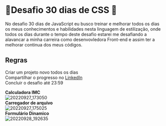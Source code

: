 # :rocket:Desafio 30 dias de CSS :rocket:

No desafio 30 dias de JavaScript eu busco treinar e melhorar todos os dias os meus conhecimentos e habilidades nesta linguagem de estilização, onde todos os dias durante o tempo deste desafio estarei me desafiando a alavancar a minha carreira como desenvovledora Front-end e assim ter a melhorar continua dos meus códigos.

## Regras
Criar um projeto novo todos os dias <br>
Compartilhar o progresso no [LinkedIn](https://www.linkedin.com/in/camilamaraschin/) <br>
Concluir o desafio até 23:59 <br>

<b>Calculadora IMC</b><br>
![20220927_173050](https://user-images.githubusercontent.com/105385268/192630338-a428c883-acf4-4b1b-b4b7-9a350af6fa49.gif) <br>
<b>Carregador de arquivo</b><br>
![20220927_175025](https://user-images.githubusercontent.com/105385268/192632856-2708cea1-ef2f-4e57-8e5a-3e96e9549542.gif)<br>
<b>Formulário Dinamico</b><br>
![20220928_192635](https://user-images.githubusercontent.com/105385268/192900025-39e8b6e3-1899-4629-a8c0-bf73d3065672.gif)<br>
